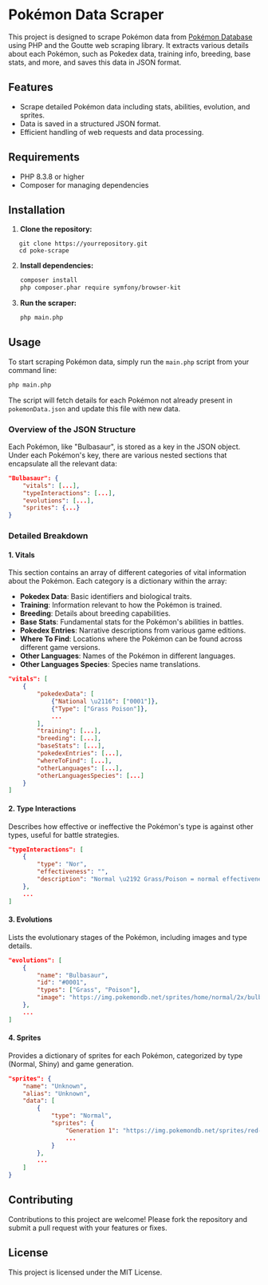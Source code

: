 
# Pokémon Data Scraper

This project is designed to scrape Pokémon data from [Pokémon Database](https://pokemondb.net/pokedex/all) using PHP and the Goutte web scraping library. It extracts various details about each Pokémon, such as Pokedex data, training info, breeding, base stats, and more, and saves this data in JSON format.

## Features

- Scrape detailed Pokémon data including stats, abilities, evolution, and sprites.
- Data is saved in a structured JSON format.
- Efficient handling of web requests and data processing.

## Requirements

- PHP 8.3.8 or higher
- Composer for managing dependencies

## Installation

1. **Clone the repository:**
```
   git clone https://yourrepository.git
   cd poke-scrape 
```

2. **Install dependencies:**
   ```bash
   composer install
   php composer.phar require symfony/browser-kit    
   ```

3. **Run the scraper:**
   ```bash
   php main.php
   ```

## Usage

To start scraping Pokémon data, simply run the `main.php` script from your command line:

```bash
php main.php
```

The script will fetch details for each Pokémon not already present in `pokemonData.json` and update this file with new data.

### Overview of the JSON Structure

Each Pokémon, like "Bulbasaur", is stored as a key in the JSON object. Under each Pokémon's key, there are various nested sections that encapsulate all the relevant data:

```json
"Bulbasaur": {
    "vitals": [...],
    "typeInteractions": [...],
    "evolutions": [...],
    "sprites": {...}
}
```

### Detailed Breakdown

#### 1. **Vitals**
This section contains an array of different categories of vital information about the Pokémon. Each category is a dictionary within the array:

- **Pokedex Data**: Basic identifiers and biological traits.
- **Training**: Information relevant to how the Pokémon is trained.
- **Breeding**: Details about breeding capabilities.
- **Base Stats**: Fundamental stats for the Pokémon's abilities in battles.
- **Pokedex Entries**: Narrative descriptions from various game editions.
- **Where To Find**: Locations where the Pokémon can be found across different game versions.
- **Other Languages**: Names of the Pokémon in different languages.
- **Other Languages Species**: Species name translations.

```json
"vitals": [
    {
        "pokedexData": [
            {"National \u2116": ["0001"]},
            {"Type": ["Grass Poison"]},
            ...
        ],
        "training": [...],
        "breeding": [...],
        "baseStats": [...],
        "pokedexEntries": [...],
        "whereToFind": [...],
        "otherLanguages": [...],
        "otherLanguagesSpecies": [...]
    }
]
```

#### 2. **Type Interactions**
Describes how effective or ineffective the Pokémon's type is against other types, useful for battle strategies.

```json
"typeInteractions": [
    {
        "type": "Nor",
        "effectiveness": "",
        "description": "Normal \u2192 Grass/Poison = normal effectiveness"
    },
    ...
]
```

#### 3. **Evolutions**
Lists the evolutionary stages of the Pokémon, including images and type details.

```json
"evolutions": [
    {
        "name": "Bulbasaur",
        "id": "#0001",
        "types": ["Grass", "Poison"],
        "image": "https://img.pokemondb.net/sprites/home/normal/2x/bulbasaur.jpg"
    },
    ...
]
```

#### 4. **Sprites**
Provides a dictionary of sprites for each Pokémon, categorized by type (Normal, Shiny) and game generation.

```json
"sprites": {
    "name": "Unknown",
    "alias": "Unknown",
    "data": [
        {
            "type": "Normal",
            "sprites": {
                "Generation 1": "https://img.pokemondb.net/sprites/red-blue/normal/bulbasaur.png",
                ...
            }
        },
        ...
    ]
}
```


## Contributing

Contributions to this project are welcome! Please fork the repository and submit a pull request with your features or fixes.

## License

This project is licensed under the MIT License.